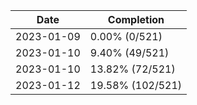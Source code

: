 | Date | Completion |
| ---- | ---------- |
| 2023-01-09 | 0.00% (0/521) |
| 2023-01-10 | 9.40% (49/521) |
| 2023-01-10 | 13.82% (72/521) |
| 2023-01-12 | 19.58% (102/521) |

<!-- Last result: | 2023-01-12 | 19.58% (102/521) | -->